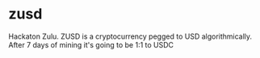 # zusd
Hackaton Zulu. ZUSD is a cryptocurrency pegged to USD algorithmically. After 7 days of mining it's going to be 1:1 to USDC
